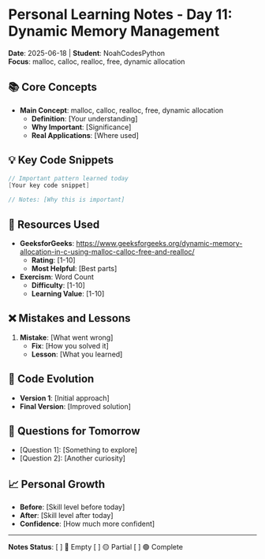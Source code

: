 # Personal Learning Notes - Day 11: Dynamic Memory Management

**Date**: 2025-06-18 | **Student**: NoahCodesPython  
**Focus**: malloc, calloc, realloc, free, dynamic allocation

## 📚 Core Concepts
- **Main Concept**: malloc, calloc, realloc, free, dynamic allocation
  - **Definition**: [Your understanding]
  - **Why Important**: [Significance]
  - **Real Applications**: [Where used]

## 💡 Key Code Snippets
```c
// Important pattern learned today
[Your key code snippet]

// Notes: [Why this is important]
```

## 🔗 Resources Used
- **GeeksforGeeks**: https://www.geeksforgeeks.org/dynamic-memory-allocation-in-c-using-malloc-calloc-free-and-realloc/
  - **Rating**: [1-10]
  - **Most Helpful**: [Best parts]
- **Exercism**: Word Count
  - **Difficulty**: [1-10]
  - **Learning Value**: [1-10]

## ❌ Mistakes and Lessons
1. **Mistake**: [What went wrong]
   - **Fix**: [How you solved it]
   - **Lesson**: [What you learned]

## 🚀 Code Evolution
- **Version 1**: [Initial approach]
- **Final Version**: [Improved solution]

## 🤔 Questions for Tomorrow
- [Question 1]: [Something to explore]
- [Question 2]: [Another curiosity]

## 📈 Personal Growth
- **Before**: [Skill level before today]
- **After**: [Skill level after today]
- **Confidence**: [How much more confident]

---
**Notes Status**: [ ] 🔴 Empty [ ] 🟡 Partial [ ] 🟢 Complete
